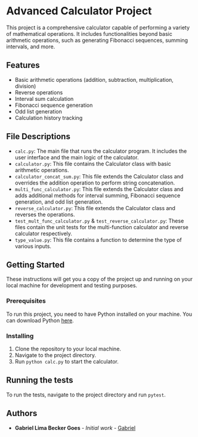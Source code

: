 # Advanced Calculator Project

This project is a comprehensive calculator capable of performing a variety of mathematical operations. It includes functionalities beyond basic arithmetic operations, such as generating Fibonacci sequences, summing intervals, and more.

## Features

- Basic arithmetic operations (addition, subtraction, multiplication, division)
- Reverse operations
- Interval sum calculation
- Fibonacci sequence generation
- Odd list generation
- Calculation history tracking

## File Descriptions

- `calc.py`: The main file that runs the calculator program. It includes the user interface and the main logic of the calculator.
- `calculator.py`: This file contains the Calculator class with basic arithmetic operations.
- `calculator_concat_sum.py`: This file extends the Calculator class and overrides the addition operation to perform string concatenation.
- `multi_func_calculator.py`: This file extends the Calculator class and adds additional methods for interval summing, Fibonacci sequence generation, and odd list generation.
- `reverse_calculator.py`: This file extends the Calculator class and reverses the operations.
- `test_mult_func_calculator.py` & `test_reverse_calculator.py`: These files contain the unit tests for the multi-function calculator and reverse calculator respectively.
- `type_value.py`: This file contains a function to determine the type of various inputs.

## Getting Started

These instructions will get you a copy of the project up and running on your local machine for development and testing purposes.

### Prerequisites

To run this project, you need to have Python installed on your machine. You can download Python [here](https://www.python.org/downloads/).

### Installing

1. Clone the repository to your local machine.
2. Navigate to the project directory.
3. Run `python calc.py` to start the calculator.

## Running the tests

To run the tests, navigate to the project directory and run `pytest`.

## Authors

* **Gabriel Lima Becker Goes** - *Initial work* - [Gabriel](https://github.com/your_username)
